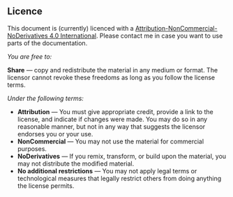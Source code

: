 ## Licence

This document is (currently) licenced with a [Attribution-NonCommercial-NoDerivatives 4.0 International](http://creativecommons.org/licenses/by-nc-nd/4.0/). Please contact me in case you want to use parts of the documentation.

*You are free to:*

**Share** — copy and redistribute the material in any medium or format. The licensor cannot revoke these freedoms as long as you follow the license terms.

*Under the following terms:*

- **Attribution** — You must give appropriate credit, provide a link to the license, and indicate if changes were made. You may do so in any reasonable manner, but not in any way that suggests the licensor endorses you or your use.
- **NonCommercial** — You may not use the material for commercial purposes.
- **NoDerivatives** — If you remix, transform, or build upon the material, you may not distribute the modified material.
- **No additional restrictions** — You may not apply legal terms or technological measures that legally restrict others from doing anything the license permits.
